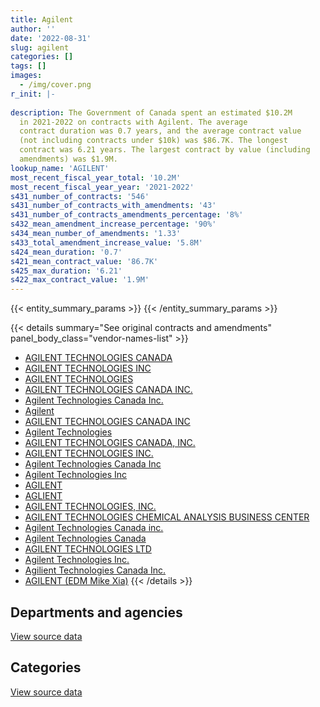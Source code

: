 ```yaml
---
title: Agilent
author: ''
date: '2022-08-31'
slug: agilent
categories: []
tags: []
images:
  - /img/cover.png
r_init: |-
  
description: The Government of Canada spent an estimated $10.2M
  in 2021-2022 on contracts with Agilent. The average
  contract duration was 0.7 years, and the average contract value
  (not including contracts under $10k) was $86.7K. The longest
  contract was 6.21 years. The largest contract by value (including
  amendments) was $1.9M.
lookup_name: 'AGILENT'
most_recent_fiscal_year_total: '10.2M'
most_recent_fiscal_year_year: '2021-2022'
s431_number_of_contracts: '546'
s431_number_of_contracts_with_amendments: '43'
s431_number_of_contracts_amendments_percentage: '8%'
s432_mean_amendment_increase_percentage: '90%'
s434_mean_number_of_amendments: '1.33'
s433_total_amendment_increase_value: '5.8M'
s424_mean_duration: '0.7'
s421_mean_contract_value: '86.7K'
s425_max_duration: '6.21'
s422_max_contract_value: '1.9M'
---
```


<script src="/rmarkdown-libs/htmlwidgets/htmlwidgets.js"></script>
<link href="/rmarkdown-libs/datatables-css/datatables-crosstalk.css" rel="stylesheet" />
<script src="/rmarkdown-libs/datatables-binding/datatables.js"></script>
<script src="/rmarkdown-libs/jquery/jquery-3.6.0.min.js"></script>
<link href="/rmarkdown-libs/dt-core-bootstrap/css/dataTables.bootstrap.min.css" rel="stylesheet" />
<link href="/rmarkdown-libs/dt-core-bootstrap/css/dataTables.bootstrap.extra.css" rel="stylesheet" />
<script src="/rmarkdown-libs/dt-core-bootstrap/js/jquery.dataTables.min.js"></script>
<script src="/rmarkdown-libs/dt-core-bootstrap/js/dataTables.bootstrap.min.js"></script>
<link href="/rmarkdown-libs/crosstalk/css/crosstalk.min.css" rel="stylesheet" />
<script src="/rmarkdown-libs/crosstalk/js/crosstalk.min.js"></script>
<script src="/rmarkdown-libs/htmlwidgets/htmlwidgets.js"></script>
<link href="/rmarkdown-libs/datatables-css/datatables-crosstalk.css" rel="stylesheet" />
<script src="/rmarkdown-libs/datatables-binding/datatables.js"></script>
<script src="/rmarkdown-libs/jquery/jquery-3.6.0.min.js"></script>
<link href="/rmarkdown-libs/dt-core-bootstrap/css/dataTables.bootstrap.min.css" rel="stylesheet" />
<link href="/rmarkdown-libs/dt-core-bootstrap/css/dataTables.bootstrap.extra.css" rel="stylesheet" />
<script src="/rmarkdown-libs/dt-core-bootstrap/js/jquery.dataTables.min.js"></script>
<script src="/rmarkdown-libs/dt-core-bootstrap/js/dataTables.bootstrap.min.js"></script>
<link href="/rmarkdown-libs/crosstalk/css/crosstalk.min.css" rel="stylesheet" />
<script src="/rmarkdown-libs/crosstalk/js/crosstalk.min.js"></script>

{{< entity_summary_params >}}
{{< /entity_summary_params >}}

{{< details summary="See original contracts and amendments" panel_body_class="vendor-names-list" >}}
- [AGILENT TECHNOLOGIES CANADA](https://search.open.canada.ca/en/ct/?sort=contract_value_f%20desc&page=1&search_text=%22AGILENT%20TECHNOLOGIES%20CANADA%22)
- [AGILENT TECHNOLOGIES INC](https://search.open.canada.ca/en/ct/?sort=contract_value_f%20desc&page=1&search_text=%22AGILENT%20TECHNOLOGIES%20INC%22)
- [AGILENT TECHNOLOGIES](https://search.open.canada.ca/en/ct/?sort=contract_value_f%20desc&page=1&search_text=%22AGILENT%20TECHNOLOGIES%22)
- [AGILENT TECHNOLOGIES CANADA INC.](https://search.open.canada.ca/en/ct/?sort=contract_value_f%20desc&page=1&search_text=%22AGILENT%20TECHNOLOGIES%20CANADA%20INC.%22)
- [Agilent Technologies Canada Inc.](https://search.open.canada.ca/en/ct/?sort=contract_value_f%20desc&page=1&search_text=%22Agilent%20Technologies%20Canada%20Inc.%22)
- [Agilent](https://search.open.canada.ca/en/ct/?sort=contract_value_f%20desc&page=1&search_text=%22Agilent%22)
- [AGILENT TECHNOLOGIES CANADA INC](https://search.open.canada.ca/en/ct/?sort=contract_value_f%20desc&page=1&search_text=%22AGILENT%20TECHNOLOGIES%20CANADA%20INC%22)
- [Agilent Technologies](https://search.open.canada.ca/en/ct/?sort=contract_value_f%20desc&page=1&search_text=%22Agilent%20Technologies%22)
- [AGILENT TECHNOLOGIES CANADA, INC.](https://search.open.canada.ca/en/ct/?sort=contract_value_f%20desc&page=1&search_text=%22AGILENT%20TECHNOLOGIES%20CANADA%2c%20INC.%22)
- [AGILENT TECHNOLOGIES INC.](https://search.open.canada.ca/en/ct/?sort=contract_value_f%20desc&page=1&search_text=%22AGILENT%20TECHNOLOGIES%20INC.%22)
- [Agilent Technologies Canada Inc](https://search.open.canada.ca/en/ct/?sort=contract_value_f%20desc&page=1&search_text=%22Agilent%20Technologies%20Canada%20Inc%22)
- [Agilent Technologies Inc](https://search.open.canada.ca/en/ct/?sort=contract_value_f%20desc&page=1&search_text=%22Agilent%20Technologies%20Inc%22)
- [AGILENT](https://search.open.canada.ca/en/ct/?sort=contract_value_f%20desc&page=1&search_text=%22AGILENT%22)
- [AGLIENT](https://search.open.canada.ca/en/ct/?sort=contract_value_f%20desc&page=1&search_text=%22AGLIENT%22)
- [AGILENT TECHNOLOGIES, INC.](https://search.open.canada.ca/en/ct/?sort=contract_value_f%20desc&page=1&search_text=%22AGILENT%20TECHNOLOGIES%2c%20INC.%22)
- [AGILENT TECHNOLOGIES CHEMICAL ANALYSIS BUSINESS CENTER](https://search.open.canada.ca/en/ct/?sort=contract_value_f%20desc&page=1&search_text=%22AGILENT%20TECHNOLOGIES%20CHEMICAL%20ANALYSIS%20BUSINESS%20CENTER%22)
- [Agilent Technologies Canada inc.](https://search.open.canada.ca/en/ct/?sort=contract_value_f%20desc&page=1&search_text=%22Agilent%20Technologies%20Canada%20inc.%22)
- [Agilent Technologies Canada](https://search.open.canada.ca/en/ct/?sort=contract_value_f%20desc&page=1&search_text=%22Agilent%20Technologies%20Canada%22)
- [AGILENT TECHNOLOGIES LTD](https://search.open.canada.ca/en/ct/?sort=contract_value_f%20desc&page=1&search_text=%22AGILENT%20TECHNOLOGIES%20LTD%22)
- [Agilent Technologies Inc.](https://search.open.canada.ca/en/ct/?sort=contract_value_f%20desc&page=1&search_text=%22Agilent%20Technologies%20Inc.%22)
- [Agilient Technologies Canada Inc.](https://search.open.canada.ca/en/ct/?sort=contract_value_f%20desc&page=1&search_text=%22Agilient%20Technologies%20Canada%20Inc.%22)
- [AGILENT (EDM Mike Xia)](https://search.open.canada.ca/en/ct/?sort=contract_value_f%20desc&page=1&search_text=%22AGILENT%20%28EDM%20Mike%20Xia%29%22)
{{< /details >}}

## Departments and agencies

<div id="htmlwidget-1" style="width:100%;height:auto;" class="datatables html-widget"></div>
<script type="application/json" data-for="htmlwidget-1">{"x":{"style":"bootstrap","filter":"none","vertical":false,"data":[["<a href=\"/departments/aafc-aac/\">Agriculture and Agri-Food Canada<\/a>","<a href=\"/departments/cbsa-asfc/\">Canada Border Services Agency<\/a>","<a href=\"/departments/cfia-acia/\">Canadian Food Inspection Agency<\/a>","<a href=\"/departments/cgc-ccg/\">Canadian Grain Commission<\/a>","<a href=\"/departments/cnsc-ccsn/\">Canadian Nuclear Safety Commission<\/a>","<a href=\"/departments/dfo-mpo/\">Fisheries and Oceans Canada<\/a>","<a href=\"/departments/dnd-mdn/\">National Defence<\/a>","<a href=\"/departments/ec/\">Environment and Climate Change Canada<\/a>","<a href=\"/departments/hc-sc/\">Health Canada<\/a>","<a href=\"/departments/nrc-cnrc/\">National Research Council Canada<\/a>","<a href=\"/departments/nrcan-rncan/\">Natural Resources Canada<\/a>","<a href=\"/departments/pc/\">Parks Canada<\/a>","<a href=\"/departments/pch/\">Canadian Heritage<\/a>","<a href=\"/departments/phac-aspc/\">Public Health Agency of Canada<\/a>","<a href=\"/departments/rcmp-grc/\">Royal Canadian Mounted Police<\/a>","<a href=\"/departments/tc/\">Transport Canada<\/a>"],[423422.04,312383.73,11237.46,89542.76,308278.27,84928.8,367898.89,1068218.64,1822316.73,934911.23,337240.36,21293.27,null,266302.7,564219.11,null],[866535.08,622903.85,125481.63,106868.75,null,294624.88,160096.49,2534386.53,1715240.55,790814.7,501680.91,8515.91,13389.94,50512.3,655208.42,null],[344887.24,727428.05,721045.64,40503.83,12811.88,371043.37,91905.26,1332540.06,3213785.73,986744.74,562769.49,14452.02,12953.02,23042.25,404783.13,null],[288395.78,738104.63,754899.23,126663.46,null,33965.1,152178.46,1296612.62,2686155.74,859599.62,1209053.22,7804.01,134537.62,48898.55,1790612.41,94920]],"container":"<table class=\"table table-striped table-hover row-border order-column display\">\n  <thead>\n    <tr>\n      <th>Department<\/th>\n      <th>2018-2019<\/th>\n      <th>2019-2020<\/th>\n      <th>2020-2021<\/th>\n      <th>2021-2022<\/th>\n    <\/tr>\n  <\/thead>\n<\/table>","options":{"order":[[4,"desc"]],"pageLength":10,"autoWidth":true,"columnDefs":[{"targets":1,"render":"function(data, type, row, meta) {\n    return type !== 'display' ? data : DTWidget.formatCurrency(data, \"$\", 2, 3, \",\", \".\", true, null);\n  }"},{"targets":2,"render":"function(data, type, row, meta) {\n    return type !== 'display' ? data : DTWidget.formatCurrency(data, \"$\", 2, 3, \",\", \".\", true, null);\n  }"},{"targets":3,"render":"function(data, type, row, meta) {\n    return type !== 'display' ? data : DTWidget.formatCurrency(data, \"$\", 2, 3, \",\", \".\", true, null);\n  }"},{"targets":4,"render":"function(data, type, row, meta) {\n    return type !== 'display' ? data : DTWidget.formatCurrency(data, \"$\", 2, 3, \",\", \".\", true, null);\n  }"},{"width":"16%","targets":[1,2,3,4]},{"className":"dt-right","targets":[1,2,3,4]}],"orderClasses":false}},"evals":["options.columnDefs.0.render","options.columnDefs.1.render","options.columnDefs.2.render","options.columnDefs.3.render"],"jsHooks":[]}</script>
<p class="text-right">
<a href="https://github.com/GoC-Spending/contracts-data/tree/main/data/out/vendors/agilent/summary_by_fiscal_year_by_department.csv" class="source-data-link btn btn-link">View source data</a>
</p>

## Categories

<div id="htmlwidget-2" style="width:100%;height:auto;" class="datatables html-widget"></div>
<script type="application/json" data-for="htmlwidget-2">{"x":{"style":"bootstrap","filter":"none","vertical":false,"data":[["<a href=\"/categories/other/\">(Other)<\/a>","<a href=\"/categories/facilities_and_construction/\">Facilities and construction<\/a>","<a href=\"/categories/defence/\">Defence<\/a>","<a href=\"/categories/professional_services/\">Professional services<\/a>","<a href=\"/categories/information_technology/\">Information technology<\/a>","<a href=\"/categories/medical/\">Medical<\/a>","<a href=\"/categories/industrial_products_and_services/\">Industrial products and services<\/a>","<a href=\"/categories/human_capital/\">Human capital<\/a>"],[null,672266.07,28835.83,16557.83,90909.95,193201.05,5365824.37,244598.89],[106584.23,926680.6,44454.91,202137.24,237040.83,null,6892807.44,36554.71],[542954.83,1066177.34,10504.38,21587.97,31974.07,31207.76,7156289.35,null],[554808.14,1604673.3,null,139189.49,304559.93,43595.97,7531621.31,43952.3]],"container":"<table class=\"table table-striped table-hover row-border order-column display\">\n  <thead>\n    <tr>\n      <th>Category<\/th>\n      <th>2018-2019<\/th>\n      <th>2019-2020<\/th>\n      <th>2020-2021<\/th>\n      <th>2021-2022<\/th>\n    <\/tr>\n  <\/thead>\n<\/table>","options":{"order":[[4,"desc"]],"dom":"t","pageLength":30,"autoWidth":true,"columnDefs":[{"targets":1,"render":"function(data, type, row, meta) {\n    return type !== 'display' ? data : DTWidget.formatCurrency(data, \"$\", 2, 3, \",\", \".\", true, null);\n  }"},{"targets":2,"render":"function(data, type, row, meta) {\n    return type !== 'display' ? data : DTWidget.formatCurrency(data, \"$\", 2, 3, \",\", \".\", true, null);\n  }"},{"targets":3,"render":"function(data, type, row, meta) {\n    return type !== 'display' ? data : DTWidget.formatCurrency(data, \"$\", 2, 3, \",\", \".\", true, null);\n  }"},{"targets":4,"render":"function(data, type, row, meta) {\n    return type !== 'display' ? data : DTWidget.formatCurrency(data, \"$\", 2, 3, \",\", \".\", true, null);\n  }"},{"width":"16%","targets":[1,2,3,4]},{"className":"dt-right","targets":[1,2,3,4]}],"orderClasses":false,"lengthMenu":[10,25,30,50,100]}},"evals":["options.columnDefs.0.render","options.columnDefs.1.render","options.columnDefs.2.render","options.columnDefs.3.render"],"jsHooks":[]}</script>
<p class="text-right">
<a href="https://github.com/GoC-Spending/contracts-data/tree/main/data/out/vendors/agilent/summary_by_fiscal_year_by_category.csv" class="source-data-link btn btn-link">View source data</a>
</p>
